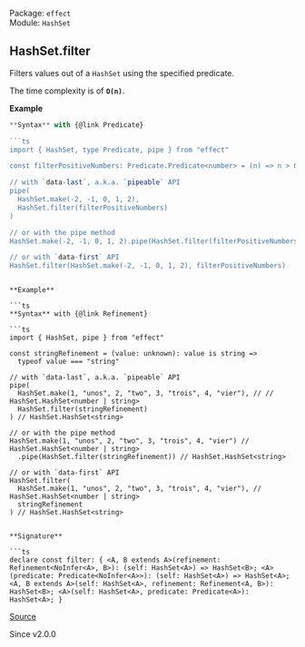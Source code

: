 Package: `effect`<br />
Module: `HashSet`<br />

## HashSet.filter

Filters values out of a `HashSet` using the specified predicate.

The time complexity is of **`O(n)`**.

**Example**

```ts
**Syntax** with {@link Predicate}

```ts
import { HashSet, type Predicate, pipe } from "effect"

const filterPositiveNumbers: Predicate.Predicate<number> = (n) => n > 0

// with `data-last`, a.k.a. `pipeable` API
pipe(
  HashSet.make(-2, -1, 0, 1, 2),
  HashSet.filter(filterPositiveNumbers)
)

// or with the pipe method
HashSet.make(-2, -1, 0, 1, 2).pipe(HashSet.filter(filterPositiveNumbers))

// or with `data-first` API
HashSet.filter(HashSet.make(-2, -1, 0, 1, 2), filterPositiveNumbers)
```
```

**Example**

```ts
**Syntax** with {@link Refinement}

```ts
import { HashSet, pipe } from "effect"

const stringRefinement = (value: unknown): value is string =>
  typeof value === "string"

// with `data-last`, a.k.a. `pipeable` API
pipe(
  HashSet.make(1, "unos", 2, "two", 3, "trois", 4, "vier"), // // HashSet.HashSet<number | string>
  HashSet.filter(stringRefinement)
) // HashSet.HashSet<string>

// or with the pipe method
HashSet.make(1, "unos", 2, "two", 3, "trois", 4, "vier") // HashSet.HashSet<number | string>
  .pipe(HashSet.filter(stringRefinement)) // HashSet.HashSet<string>

// or with `data-first` API
HashSet.filter(
  HashSet.make(1, "unos", 2, "two", 3, "trois", 4, "vier"), // HashSet.HashSet<number | string>
  stringRefinement
) // HashSet.HashSet<string>
```
```

**Signature**

```ts
declare const filter: { <A, B extends A>(refinement: Refinement<NoInfer<A>, B>): (self: HashSet<A>) => HashSet<B>; <A>(predicate: Predicate<NoInfer<A>>): (self: HashSet<A>) => HashSet<A>; <A, B extends A>(self: HashSet<A>, refinement: Refinement<A, B>): HashSet<B>; <A>(self: HashSet<A>, predicate: Predicate<A>): HashSet<A>; }
```

[Source](https://github.com/Effect-TS/effect/tree/main/packages/effect/src/HashSet.ts#L2035)

Since v2.0.0
